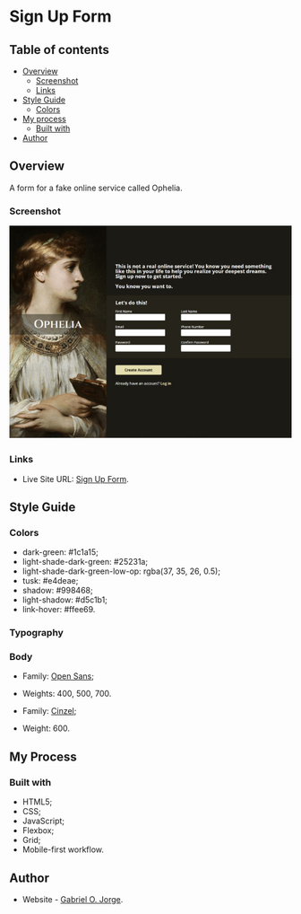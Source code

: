 # Sign Up Form

## Table of contents

- [Overview](#overview)
  - [Screenshot](#screenshot)
  - [Links](#links)
- [Style Guide](#style-guide)
  - [Colors](#colors)
- [My process](#my-process)
  - [Built with](#built-with)
- [Author](#author)

## Overview 

  A form for a fake online service called Ophelia.

### Screenshot

![](src/assets/img/sign-up-form.png)

### Links

- Live Site URL: [Sign Up Form](https://gabrielojorge.github.io/sign-up-form/).

## Style Guide

### Colors

- dark-green: #1c1a15;
- light-shade-dark-green: #25231a;
- light-shade-dark-green-low-op: rgba(37, 35, 26, 0.5);
- tusk: #e4deae;
- shadow: #998468;
- light-shadow: #d5c1b1;
- link-hover: #ffee69.

### Typography

### Body

- Family: [Open Sans](https://fonts.google.com/specimen/Open+Sans);
- Weights: 400, 500, 700.

- Family: [Cinzel](https://fonts.google.com/specimen/Cinzel);
- Weight: 600.

## My Process

### Built with

- HTML5;
- CSS;
- JavaScript;
- Flexbox;
- Grid;
- Mobile-first workflow.

## Author

- Website - [Gabriel O. Jorge](https://gabrielojorge.github.io/Portifolio/).